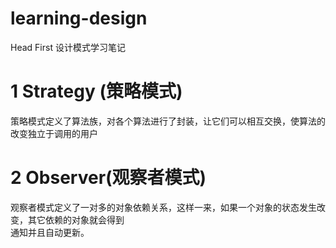 # learning-design
Head First 设计模式学习笔记
# 1 Strategy (策略模式)
策略模式定义了算法族，对各个算法进行了封装，让它们可以相互交换，使算法的改变独立于调用的用户  
# 2 Observer(观察者模式)
观察者模式定义了一对多的对象依赖关系，这样一来，如果一个对象的状态发生改变，其它依赖的对象就会得到  
通知并且自动更新。

